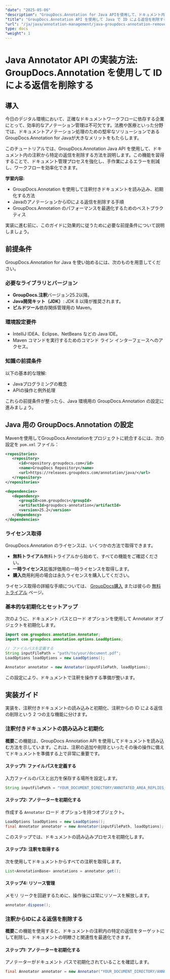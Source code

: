 ```yaml
---
"date": "2025-05-06"
"description": "GroupDocs.Annotation for Java APIを使用して、ドキュメント内の注釈から返信を削除する方法を学びましょう。このステップバイステップガイドで、ドキュメント管理を強化しましょう。"
"title": "GroupDocs.Annotation API を使用して Java で ID による返信を削除する方法"
"url": "/ja/java/annotation-management/java-groupdocs-annotation-remove-replies-by-id/"
type: docs
"weight": 1
---
```


# Java Annotator API の実装方法: GroupDocs.Annotation を使用して ID による返信を削除する

## 導入

今日のデジタル環境において、正確なドキュメントワークフローに依存する企業にとって、効率的なアノテーション管理は不可欠です。法務や医療といった分野では、ドキュメントアノテーション処理のための堅牢なソリューションであるGroupDocs.Annotation for Javaが大きなメリットをもたらします。

このチュートリアルでは、GroupDocs.Annotation Java API を使用して、ドキュメント内の注釈から特定の返信を削除する方法を説明します。この機能を習得することで、ドキュメント管理プロセスを強化し、手作業によるエラーを削減し、ワークフローを効率化できます。

**学習内容:**
- GroupDocs.Annotation を使用して注釈付きドキュメントを読み込み、初期化する方法
- JavaのアノテーションからIDによる返信を削除する手順
- GroupDocs.Annotation のパフォーマンスを最適化するためのベストプラクティス

実装に進む前に、このガイドに効果的に従うために必要な前提条件について説明しましょう。

## 前提条件

GroupDocs.Annotation for Java を使い始めるには、次のものを用意してください。

### 必要なライブラリとバージョン
- **GroupDocs.注釈**バージョン25.2以降。
- **Java開発キット（JDK）**: JDK 8 以降が推奨されます。
- **ビルドツール**依存関係管理用の Maven。

### 環境設定要件
- IntelliJ IDEA、Eclipse、NetBeans などの Java IDE。
- Maven コマンドを実行するためのコマンド ライン インターフェースへのアクセス。

### 知識の前提条件
以下の基本的な理解:
- Javaプログラミングの概念
- APIの操作と例外処理

これらの前提条件が整ったら、Java 環境用の GroupDocs.Annotation の設定に進みましょう。

## Java 用の GroupDocs.Annotation の設定

Mavenを使用してGroupDocs.Annotationをプロジェクトに統合するには、次の設定を `pom.xml` ファイル：

```xml
<repositories>
   <repository>
      <id>repository.groupdocs.com</id>
      <name>GroupDocs Repository</name>
      <url>https://releases.groupdocs.com/annotation/java/</url>
   </repository>
</repositories>

<dependencies>
   <dependency>
      <groupId>com.groupdocs</groupId>
      <artifactId>groupdocs-annotation</artifactId>
      <version>25.2</version>
   </dependency>
</dependencies>
```

### ライセンス取得
GroupDocs.Annotation のライセンスは、いくつかの方法で取得できます。
- **無料トライアル**無料トライアルから始めて、すべての機能をご確認ください。
- **一時ライセンス**拡張評価用の一時ライセンスを取得します。
- **購入**商用利用の場合は永久ライセンスを購入してください。

ライセンス取得の詳細な手順については、 [GroupDocs購入](https://purchase.groupdocs.com/buy) または彼らの [無料トライアル](https://releases.groupdocs.com/annotation/java/) ページ。

### 基本的な初期化とセットアップ
次のように、ドキュメント パスとロード オプションを使用して Annotator オブジェクトを初期化します。

```java
import com.groupdocs.annotation.Annotator;
import com.groupdocs.annotation.options.LoadOptions;

// ファイルパスを定義する
String inputFilePath = "path/to/your/document.pdf";
LoadOptions loadOptions = new LoadOptions();

Annotator annotator = new Annotator(inputFilePath, loadOptions);
```

この設定により、ドキュメントで注釈を操作する準備が整います。

## 実装ガイド

実装を、注釈付きドキュメントの読み込みと初期化、注釈からの ID による返信の削除という 2 つの主な機能に分けます。

### 注釈付きドキュメントの読み込みと初期化

**概要**この機能は、GroupDocs Annotation API を使用してドキュメントを読み込む方法を示しています。これは、注釈の追加や削除といったその後の操作に備えてドキュメントを準備する上で非常に重要です。

#### ステップ1: ファイルパスを定義する
入力ファイルのパスと出力を保存する場所を設定します。
```java
String inputFilePath = "YOUR_DOCUMENT_DIRECTORY/ANNOTATED_AREA_REPLIES_5";
```

#### ステップ2: アノテーターを初期化する
作成する `Annotator` ロード オプションを持つオブジェクト。
```java
LoadOptions loadOptions = new LoadOptions();
final Annotator annotator = new Annotator(inputFilePath, loadOptions);
```
このステップでは、ドキュメントの読み込みプロセスを初期化します。

#### ステップ3: 注釈を取得する
次を使用してドキュメントからすべての注釈を取得します。
```java
List<AnnotationBase> annotations = annotator.get();
```

#### ステップ4: リソース管理
メモリ リークを回避するために、操作後には常にリソースを解放します。
```java
annotator.dispose();
```

### 注釈からIDによる返信を削除する

**概要**この機能を使用すると、ドキュメントの注釈内の特定の返信をターゲットにして削除し、ドキュメントの明瞭さと関連性を最適化できます。

#### ステップ1: アノテーターを初期化する
アノテーターがドキュメント パスで初期化されていることを確認します。
```java
final Annotator annotator = new Annotator("YOUR_DOCUMENT_DIRECTORY/ANNOTATED_AREA_REPLIES_5